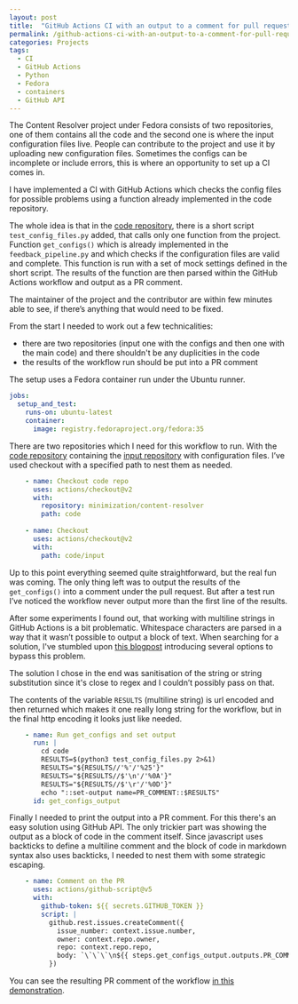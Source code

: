 ```yaml
---
layout: post
title:  "GitHub Actions CI with an output to a comment for pull request"
permalink: /github-actions-ci-with-an-output-to-a-comment-for-pull-request/
categories: Projects
tags: 
  - CI
  - GitHub Actions
  - Python
  - Fedora
  - containers
  - GitHub API
---
```

The Content Resolver project under Fedora consists of two repositories, one of them contains all the code and the second one is where the input configuration files live. People can contribute to the project and use it by uploading new configuration files. Sometimes the configs can be incomplete or include errors, this is where an opportunity to set up a CI comes in.

I have implemented a CI with GitHub Actions which checks the config files for possible problems using a function already implemented in the code repository. 

The whole idea is that in the [code repository](https://github.com/minimization/content-resolver), there is a short script `test_config_files.py` added, that calls only one function from the project. Function `get_configs()` which is already implemented in the `feedback_pipeline.py` and which checks if the configuration files are valid and complete. This function is run with a set of mock settings defined in the short script. The results of the function are then parsed within the GitHub Actions workflow and output as a PR comment. 

The maintainer of the project and the contributor are within few minutes able to see, if there’s anything that would need to be fixed.

From the start I needed to work out a few technicalities:
- there are two repositories (input one with the configs and then one with the main code) and there shouldn't be any duplicities in the code
- the results of the workflow run should be put into a PR comment


The setup uses a Fedora container run under the Ubuntu runner.

```yaml
jobs:
  setup_and_test:
    runs-on: ubuntu-latest
    container: 
      image: registry.fedoraproject.org/fedora:35
```


There are two repositories which I need for this workflow to run. With the [code repository](https://github.com/minimization/content-resolver) containing the [input repository](https://github.com/minimization/content-resolver-input) with configuration files. I’ve used checkout with a specified path to nest them as needed. 

```yaml
    - name: Checkout code repo
      uses: actions/checkout@v2
      with:
        repository: minimization/content-resolver
        path: code
    
    - name: Checkout
      uses: actions/checkout@v2
      with:
        path: code/input
```


Up to this point everything seemed quite straightforward, but the real fun was coming. The only thing left was to output the results of the `get_configs()` into a comment under the pull request. But after a test run I’ve noticed the workflow never output more than the first line of the results. 

After some experiments I found out, that working with multiline strings in GitHub Actions is a bit problematic. Whitespace characters are parsed in a way that it wasn’t possible to output a block of text. When searching for a solution, I've stumbled upon [this blogpost](https://trstringer.com/github-actions-multiline-strings/) introducing several options to bypass this problem.

The solution I chose in the end was sanitisation of the string or string substitution since it's close to regex and I couldn’t possibly pass on that.

The contents of the variable `RESULTS` (multiline string) is url encoded and then returned which makes it one really long string for the workflow, but in the final http encoding it looks just like needed.

```yaml
    - name: Run get_configs and set output
      run: |
        cd code
        RESULTS=$(python3 test_config_files.py 2>&1)
        RESULTS="${RESULTS//'%'/'%25'}"
        RESULTS="${RESULTS//$'\n'/'%0A'}"
        RESULTS="${RESULTS//$'\r'/'%0D'}"
        echo "::set-output name=PR_COMMENT::$RESULTS"
      id: get_configs_output
```


Finally I needed to print the output into a PR comment. For this there's an easy solution using GitHub API. The only trickier part was showing the output as a block of code in the comment itself. Since javascript uses backticks to define a multiline comment and the block of code in markdown syntax also uses backticks, I needed to nest them with some strategic escaping.

```yaml
    - name: Comment on the PR
      uses: actions/github-script@v5
      with: 
        github-token: ${{ secrets.GITHUB_TOKEN }}
        script: |
          github.rest.issues.createComment({
            issue_number: context.issue.number,
            owner: context.repo.owner,
            repo: context.repo.repo,
            body: `\`\`\`\n${{ steps.get_configs_output.outputs.PR_COMMENT }}\n\`\`\``   
          })
```


You can see the resulting PR comment of the workflow [in this demonstration](https://github.com/regexowl/content-resolver-input/pull/50).
